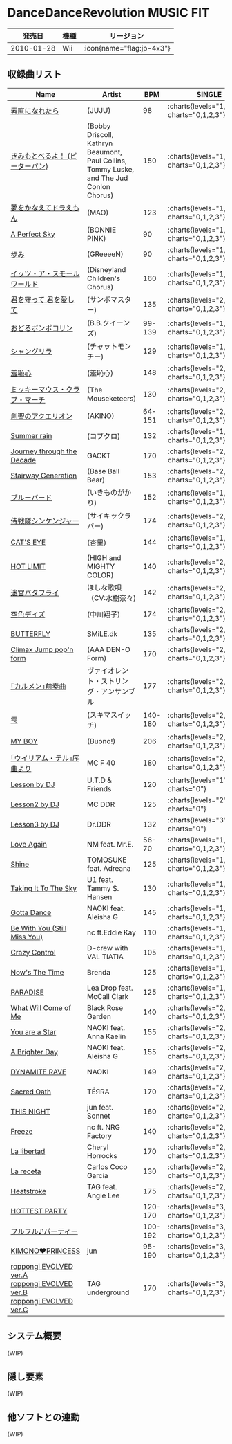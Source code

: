 # DanceDanceRevolution MUSIC FIT

|発売日|機種|リージョン|
|------|----|---------|
|2010-01-28|Wii| :icon{name="flag:jp-4x3"}|

## 収録曲リスト

|Name|Artist|BPM|SINGLE|
|----|------|---|------|
|[素直になれたら](/wii-jp/music-fit/sunao-ni-naretara)|(JUJU)|98|:charts{levels="1,2,3,5" charts="0,1,2,3"}|
|[きみもとべるよ！ (ピーターパン)](/wii-jp/music-fit/you-can-fly)|(Bobby Driscoll, Kathryn Beaumont, Paul Collins, Tommy Luske, and The Jud Conlon Chorus)|150|:charts{levels="1,2,4,6" charts="0,1,2,3"}|
|[夢をかなえてドラえもん](/wii-jp/music-fit/yume-wo-kanaete-doraemon)|(MAO)|123|:charts{levels="1,3,4,5" charts="0,1,2,3"}|
|[A Perfect Sky](/wii-jp/music-fit/a-perfect-sky)|(BONNIE PINK)|90|:charts{levels="1,3,4,6" charts="0,1,2,3"}|
|[歩み](/wii-jp/music-fit/ayumi)|(GReeeeN)|90|:charts{levels="1,3,4,6" charts="0,1,2,3"}|
|[イッツ・ア・スモールワールド](/wii-jp/music-fit/its-a-small-world-cover)|(Disneyland Children's Chorus)|160|:charts{levels="1,3,4,6" charts="0,1,2,3"}|
|[君を守って 君を愛して](/wii-jp/music-fit/kimi-wo-mamotte-kimi-wo-aishite)|(サンボマスター)|135|:charts{levels="2,3,4,6" charts="0,1,2,3"}|
|[おどるポンポコリン](/wii-jp/music-fit/odoru-ponpokorin-musicfit)|(B.B.クイーンズ)|99-139|:charts{levels="1,3,4,6" charts="0,1,2,3"}|
|[シャングリラ](/wii-jp/music-fit/shangri-la)|(チャットモンチー)|129|:charts{levels="1,3,4,6" charts="0,1,2,3"}|
|[羞恥心](/wii-jp/music-fit/shuchishin)|(羞恥心)|148|:charts{levels="2,3,5,6" charts="0,1,2,3"}|
|[ミッキーマウス・クラブ・マーチ](/wii-jp/music-fit/mickey-mouse-club-march)|(The Mouseketeers)|130|:charts{levels="2,3,5,7" charts="0,1,2,3"}|
|[創聖のアクエリオン](/wii-jp/music-fit/sousei-no-aquarion)|(AKINO)|64-151|:charts{levels="2,3,5,7" charts="0,1,2,3"}|
|[Summer rain](/wii-jp/music-fit/summer-rain)|(コブクロ)|132|:charts{levels="1,3,5,7" charts="0,1,2,3"}|
|[Journey through the Decade](/wii-jp/music-fit/journey-through-the-decade)|GACKT|170|:charts{levels="2,3,5,8" charts="0,1,2,3"}|
|[Stairway Generation](/wii-jp/music-fit/stairway-generation)|(Base Ball Bear)|153|:charts{levels="2,3,5,8" charts="0,1,2,3"}|
|[ブルーバード](/wii-jp/music-fit/blue-bird)|(いきものがかり)|152|:charts{levels="1,4,5,6" charts="0,1,2,3"}|
|[侍戦隊シンケンジャー](/wii-jp/music-fit/samurai-sentai-shinkenger)|(サイキックラバー)|174|:charts{levels="2,4,5,6" charts="0,1,2,3"}|
|[CAT'S EYE](/wii-jp/music-fit/cats-eye-cover)|(杏里)|144|:charts{levels="1,4,5,7" charts="0,1,2,3"}|
|[HOT LIMIT](/wii-jp/music-fit/hot-limit)|(HIGH and MIGHTY COLOR)|140|:charts{levels="2,4,5,7" charts="0,1,2,3"}|
|[迷宮バタフライ](/wii-jp/music-fit/meikyu-butterfly)|ほしな歌唄（CV:水樹奈々)|142|:charts{levels="2,4,5,7" charts="0,1,2,3"}|
|[空色デイズ](/wii-jp/music-fit/sorairo-days)|(中川翔子)|174|:charts{levels="2,4,5,8" charts="0,1,2,3"}|
|[BUTTERFLY](/playstation2-us/x/butterfly-2008)|SMiLE.dk|135|:charts{levels="2,4,6,8" charts="0,1,2,3"}|
|[Climax Jump pop'n form](/wii-jp/music-fit/climax-jump-popn-form)|(AAA DEN-O Form)|170|:charts{levels="2,4,6,8" charts="0,1,2,3"}|
|[｢カルメン｣前奏曲](/wii-jp/music-fit/carmen)|ヴァイオレント・ストリング・アンサンブル|177|:charts{levels="2,4,6,9" charts="0,1,2,3"}|
|[雫](/wii-jp/music-fit/shizuku-sukima-switch)|(スキマスイッチ)|140-180|:charts{levels="2,5,6,7" charts="0,1,2,3"}|
|[MY BOY](/wii-jp/music-fit/my-boy)|(Buono!)|206|:charts{levels="2,5,6,8" charts="0,1,2,3"}|
|[｢ウイリアム・テル｣序曲より](/wii-jp/music-fit/william-tell)|MC F 40|180|:charts{levels="2,5,6,9" charts="0,1,2,3"}|
|[Lesson by DJ](/wii-us/hottest/lesson-by-dj)|U.T.D & Friends|120|:charts{levels="1" charts="0"}|
|[Lesson2 by DJ](/wii-jp/furufuru/lesson2-by-dj)|MC DDR|125|:charts{levels="2" charts="0"}|
|[Lesson3 by DJ](/wii-jp/music-fit/lesson3-by-dj)|Dr.DDR|132|:charts{levels="3" charts="0"}|
|[Love Again](/playstation2-us/x2/love-again)|NM feat. Mr.E.|56-70|:charts{levels="1,2,4,6" charts="0,1,2,3"}|
|[Shine](/playstation2-us/x2/shine)|TOMOSUKE feat. Adreana|125|:charts{levels="1,2,4,6" charts="0,1,2,3"}|
|[Taking It To The Sky](/playstation2-us/x2/taking-it-to-the-sky)|U1 feat. Tammy S. Hansen|130|:charts{levels="1,2,4,7" charts="0,1,2,3"}|
|[Gotta Dance](/playstation2-us/x2/gotta-dance)|NAOKI feat. Aleisha G|145|:charts{levels="1,2,5,8" charts="0,1,2,3"}|
|[Be With You (Still Miss You)](/wii-jp/music-fit/be-with-you)|nc ft.Eddie Kay|110|:charts{levels="1,3,4,5" charts="0,1,2,3"}|
|[Crazy Control](/playstation2-us/x2/crazy-control)|D-crew with VAL TIATIA|105|:charts{levels="1,3,5,6" charts="0,1,2,3"}|
|[Now's The Time](/wii-jp/music-fit/nows-the-time)|Brenda|125|:charts{levels="1,3,5,7" charts="0,1,2,3"}|
|[PARADISE](/wii-jp/music-fit/paradise)|Lea Drop feat. McCall Clark|125|:charts{levels="1,3,5,7" charts="0,1,2,3"}|
|[What Will Come of Me](/playstation2-us/x2/what-will-come-of-me)|Black Rose Garden|140|:charts{levels="2,3,5,9" charts="0,1,2,3"}|
|[You are a Star](/playstation2-us/x2/you-are-a-star)|NAOKI feat. Anna Kaelin|155|:charts{levels="2,3,6,9" charts="0,1,2,3"}|
|[A Brighter Day](/playstation2-us/x2/a-brighter-day)|NAOKI feat. Aleisha G|155|:charts{levels="2,4,6,7" charts="0,1,2,3"}|
|[DYNAMITE RAVE](/dreamcast-jp/2nd/dynamite-rave)|NAOKI|149|:charts{levels="2,4,6,8" charts="0,1,2,3"}|
|[Sacred Oath](/playstation2-us/x2/sacred-oath)|TЁЯRA|170|:charts{levels="2,4,6,8" charts="0,1,2,3"}|
|[THIS NIGHT](/playstation2-us/x2/this-night)|jun feat. Sonnet|160|:charts{levels="2,4,6,8" charts="0,1,2,3"}|
|[Freeze](/playstation2-us/x2/freeze)|nc ft. NRG Factory|140|:charts{levels="2,4,7,9" charts="0,1,2,3"}|
|[La libertad](/playstation2-us/x2/la-libertad)|Cheryl Horrocks|170|:charts{levels="2,4,7,9" charts="0,1,2,3"}|
|[La receta](/playstation2-us/x2/la-receta)|Carlos Coco Garcia|130|:charts{levels="2,4,7,9" charts="0,1,2,3"}|
|[Heatstroke](/playstation2-us/x2/heatstroke)|TAG feat. Angie Lee|175|:charts{levels="2,4,7,9" charts="0,1,2,3"}|
|[HOTTEST PARTY](/wii-jp/music-fit/hottest-party)||120-170|:charts{levels="3,5,8,10" charts="0,1,2,3"}|
|[フルフル♪パーティー](/wii-jp/music-fit/hottest-party-2)||100-192|:charts{levels="3,6,9,10" charts="0,1,2,3"}|
|[KIMONO♥PRINCESS](/playstation2-us/x2/kimono-princess)|jun|95-190|:charts{levels="3,6,8,10" charts="0,1,2,3"}|
|[roppongi EVOLVED ver.A](/playstation2-us/x2/roppongi-evolved-ver-a)<br/>[roppongi EVOLVED ver.B](/playstation2-us/x2/roppongi-evolved-ver-b)<br/>[roppongi EVOLVED ver.C](/playstation2-us/x2/roppongi-evolved-ver-c)|TAG underground|170|:charts{levels="3,7,9,10" charts="0,1,2,3"}|

## システム概要

(WIP)

## 隠し要素

(WIP)

## 他ソフトとの連動

(WIP)
